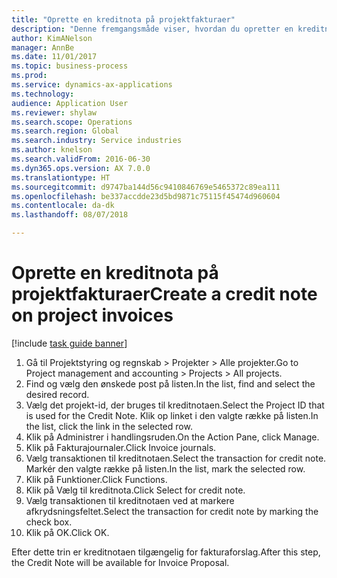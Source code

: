 ```yaml
--- 
title: "Oprette en kreditnota på projektfakturaer"
description: "Denne fremgangsmåde viser, hvordan du opretter en kreditnota på projektfakturaer, der er blevet bogført."
author: KimANelson
manager: AnnBe
ms.date: 11/01/2017
ms.topic: business-process
ms.prod: 
ms.service: dynamics-ax-applications
ms.technology: 
audience: Application User
ms.reviewer: shylaw
ms.search.scope: Operations
ms.search.region: Global
ms.search.industry: Service industries
ms.author: knelson
ms.search.validFrom: 2016-06-30
ms.dyn365.ops.version: AX 7.0.0
ms.translationtype: HT
ms.sourcegitcommit: d9747ba144d56c9410846769e5465372c89ea111
ms.openlocfilehash: be337accdde23d5bd9871c75115f45474d960604
ms.contentlocale: da-dk
ms.lasthandoff: 08/07/2018

---
```

# <a name="create-a-credit-note-on-project-invoices"></a><span data-ttu-id="4daf0-103">Oprette en kreditnota på projektfakturaer</span><span class="sxs-lookup"><span data-stu-id="4daf0-103">Create a credit note on project invoices</span></span>

[!include [task guide banner](../../includes/task-guide-banner.md)]

1. <span data-ttu-id="4daf0-104">Gå til Projektstyring og regnskab > Projekter > Alle projekter.</span><span class="sxs-lookup"><span data-stu-id="4daf0-104">Go to Project management and accounting > Projects > All projects.</span></span> 
2. <span data-ttu-id="4daf0-105">Find og vælg den ønskede post på listen.</span><span class="sxs-lookup"><span data-stu-id="4daf0-105">In the list, find and select the desired record.</span></span> 
3. <span data-ttu-id="4daf0-106">Vælg det projekt-id, der bruges til kreditnotaen.</span><span class="sxs-lookup"><span data-stu-id="4daf0-106">Select the Project ID that is used for the Credit Note.</span></span> <span data-ttu-id="4daf0-107">Klik op linket i den valgte række på listen.</span><span class="sxs-lookup"><span data-stu-id="4daf0-107">In the list, click the link in the selected row.</span></span> 
4. <span data-ttu-id="4daf0-108">Klik på Administrer i handlingsruden.</span><span class="sxs-lookup"><span data-stu-id="4daf0-108">On the Action Pane, click Manage.</span></span> 
5. <span data-ttu-id="4daf0-109">Klik på Fakturajournaler.</span><span class="sxs-lookup"><span data-stu-id="4daf0-109">Click Invoice journals.</span></span> 
6. <span data-ttu-id="4daf0-110">Vælg transaktionen til kreditnotaen.</span><span class="sxs-lookup"><span data-stu-id="4daf0-110">Select the transaction for credit note.</span></span> <span data-ttu-id="4daf0-111">Markér den valgte række på listen.</span><span class="sxs-lookup"><span data-stu-id="4daf0-111">In the list, mark the selected row.</span></span> 
7. <span data-ttu-id="4daf0-112">Klik på Funktioner.</span><span class="sxs-lookup"><span data-stu-id="4daf0-112">Click Functions.</span></span> 
8. <span data-ttu-id="4daf0-113">Klik på Vælg til kreditnota.</span><span class="sxs-lookup"><span data-stu-id="4daf0-113">Click Select for credit note.</span></span> 
9. <span data-ttu-id="4daf0-114">Vælg transaktionen til kreditnotaen ved at markere afkrydsningsfeltet.</span><span class="sxs-lookup"><span data-stu-id="4daf0-114">Select the transaction for credit note by marking the check box.</span></span>
10. <span data-ttu-id="4daf0-115">Klik på OK.</span><span class="sxs-lookup"><span data-stu-id="4daf0-115">Click OK.</span></span> 

<span data-ttu-id="4daf0-116">Efter dette trin er kreditnotaen tilgængelig for fakturaforslag.</span><span class="sxs-lookup"><span data-stu-id="4daf0-116">After this step, the Credit Note will be available for Invoice Proposal.</span></span>


